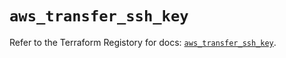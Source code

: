 # `aws_transfer_ssh_key`

Refer to the Terraform Registory for docs: [`aws_transfer_ssh_key`](https://registry.terraform.io/providers/hashicorp/aws/3.76.1/docs/resources/transfer_ssh_key).
